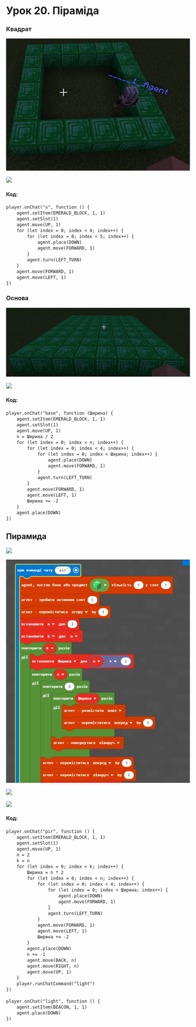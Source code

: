 # Урок 20. Піраміда

### Квадрат

![](<../../.gitbook/assets/Minecraft Education Edition (6).jpg>)

![](<../../.gitbook/assets/Minecraft Education Edition\_code.jpg>)

#### Код:

```
player.onChat("s", function () {
    agent.setItem(EMERALD_BLOCK, 1, 1)
    agent.setSlot(1)
    agent.move(UP, 1)
    for (let index = 0; index < 4; index++) {
        for (let index = 0; index < 5; index++) {
            agent.place(DOWN)
            agent.move(FORWARD, 1)
        }
        agent.turn(LEFT_TURN)
    }
    agent.move(FORWARD, 1)
    agent.move(LEFT, 1)
})
```

### Основа

![](../../.gitbook/assets/base.jpg)

![](../../.gitbook/assets/base\_code.jpg)

#### Код:

```
player.onChat("base", function (Ширина) {
    agent.setItem(EMERALD_BLOCK, 1, 1)
    agent.setSlot(1)
    agent.move(UP, 1)
    n = Ширина / 2
    for (let index = 0; index < n; index++) {
        for (let index = 0; index < 4; index++) {
            for (let index = 0; index < Ширина; index++) {
                agent.place(DOWN)
                agent.move(FORWARD, 1)
            }
            agent.turn(LEFT_TURN)
        }
        agent.move(FORWARD, 1)
        agent.move(LEFT, 1)
        Ширина += -2
    }
    agent.place(DOWN)
})
```

## Пирамида

![](../../.gitbook/assets/pir\_.jpg)

![](../../.gitbook/assets/pir.jpg)

![](../../.gitbook/assets/pir\_2.jpg)

![](../../.gitbook/assets/pir\_light.jpg)

#### Код:

```
player.onChat("pir", function () {
    agent.setItem(EMERALD_BLOCK, 1, 1)
    agent.setSlot(1)
    agent.move(UP, 1)
    n = 2
    k = n
    for (let index = 0; index < k; index++) {
        Ширина = n * 2
        for (let index = 0; index < n; index++) {
            for (let index = 0; index < 4; index++) {
                for (let index = 0; index < Ширина; index++) {
                    agent.place(DOWN)
                    agent.move(FORWARD, 1)
                }
                agent.turn(LEFT_TURN)
            }
            agent.move(FORWARD, 1)
            agent.move(LEFT, 1)
            Ширина += -2
        }
        agent.place(DOWN)
        n += -1
        agent.move(BACK, n)
        agent.move(RIGHT, n)
        agent.move(UP, 1)
    }
    player.runChatCommand("light")
})

player.onChat("light", function () {
    agent.setItem(BEACON, 1, 1)
    agent.place(DOWN)
})
```
